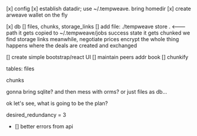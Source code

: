 [x] config
[x] establish datadir; use ~/.tempweave. bring homedir
[x] create arweave wallet on the fly

[x] db
[] files, chunks, storage_links
[] add file: ./tempweave store . <--- path
    it gets copied to ~/.tempweave/jobs
    success state
    it gets chunked
    we find storage links meanwhile, negotiate prices
    encrypt
    the whole thing happens where the deals are created and exchanged

[] create simple bootstrap/react UI
[] maintain peers addr book
[] chunkify


tables:
files

chunks

gonna bring sqlite? and then mess with orms? or just files as db...

ok let's see, what is going to be the plan?

desired_redundancy = 3


- [] better errors from api